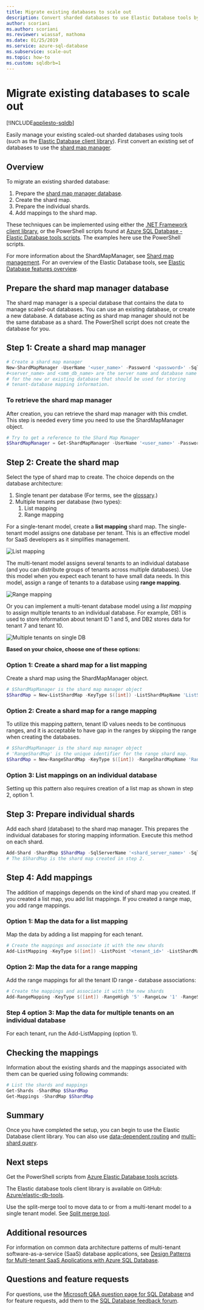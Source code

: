 ```yaml
---
title: Migrate existing databases to scale out
description: Convert sharded databases to use Elastic Database tools by creating a shard map manager
author: scoriani
ms.author: scoriani
ms.reviewer: wiassaf, mathoma
ms.date: 01/25/2019
ms.service: azure-sql-database
ms.subservice: scale-out
ms.topic: how-to
ms.custom: sqldbrb=1
---
```

# Migrate existing databases to scale out
[!INCLUDE[appliesto-sqldb](../includes/appliesto-sqldb.md)]

Easily manage your existing scaled-out sharded databases using tools (such as the [Elastic Database client library](elastic-database-client-library.md)). First convert an existing set of databases to use the [shard map manager](elastic-scale-shard-map-management.md).

## Overview

To migrate an existing sharded database:

1. Prepare the [shard map manager database](elastic-scale-shard-map-management.md).
2. Create the shard map.
3. Prepare the individual shards.  
4. Add mappings to the shard map.

These techniques can be implemented using either the [.NET Framework client library](https://www.nuget.org/packages/Microsoft.Azure.SqlDatabase.ElasticScale.Client/), or the PowerShell scripts found at [Azure SQL Database - Elastic Database tools scripts](https://github.com/Azure/elastic-db-tools/tree/master/Samples/PowerShell). The examples here use the PowerShell scripts.

For more information about the ShardMapManager, see [Shard map management](elastic-scale-shard-map-management.md). For an overview of the Elastic Database tools, see [Elastic Database features overview](elastic-scale-introduction.md).

## Prepare the shard map manager database

The shard map manager is a special database that contains the data to manage scaled-out databases. You can use an existing database, or create a new database. A database acting as shard map manager should not be the same database as a shard. The PowerShell script does not create the database for you.

## Step 1: Create a shard map manager

```powershell
# Create a shard map manager
New-ShardMapManager -UserName '<user_name>' -Password '<password>' -SqlServerName '<server_name>' -SqlDatabaseName '<smm_db_name>'
#<server_name> and <smm_db_name> are the server name and database name
# for the new or existing database that should be used for storing
# tenant-database mapping information.
```

### To retrieve the shard map manager

After creation, you can retrieve the shard map manager with this cmdlet. This step is needed every time you need to use the ShardMapManager object.

```powershell
# Try to get a reference to the Shard Map Manager  
$ShardMapManager = Get-ShardMapManager -UserName '<user_name>' -Password '<password>' -SqlServerName '<server_name>' -SqlDatabaseName '<smm_db_name>'
```

## Step 2: Create the shard map

Select the type of shard map to create. The choice depends on the database architecture:

1. Single tenant per database (For terms, see the [glossary](elastic-scale-glossary.md).)
2. Multiple tenants per database (two types):
   1. List mapping
   2. Range mapping

For a single-tenant model, create a **list mapping** shard map. The single-tenant model assigns one database per tenant. This is an effective model for SaaS developers as it simplifies management.

![List mapping][1]

The multi-tenant model assigns several tenants to an individual database (and you can distribute groups of tenants across multiple databases). Use this model when you expect each tenant to have small data needs. In this model, assign a range of tenants to a database using **range mapping**.

![Range mapping][2]

Or you can implement a multi-tenant database model using a *list mapping* to assign multiple tenants to an individual database. For example, DB1 is used to store information about tenant ID 1 and 5, and DB2 stores data for tenant 7 and tenant 10.

![Multiple tenants on single DB][3]

**Based on your choice, choose one of these options:**

### Option 1: Create a shard map for a list mapping

Create a shard map using the ShardMapManager object.

```powershell
# $ShardMapManager is the shard map manager object
$ShardMap = New-ListShardMap -KeyType $([int]) -ListShardMapName 'ListShardMap' -ShardMapManager $ShardMapManager
```

### Option 2: Create a shard map for a range mapping

To utilize this mapping pattern, tenant ID values needs to be continuous ranges, and it is acceptable to have gap in the ranges by skipping the range when creating the databases.

```powershell
# $ShardMapManager is the shard map manager object
# 'RangeShardMap' is the unique identifier for the range shard map.  
$ShardMap = New-RangeShardMap -KeyType $([int]) -RangeShardMapName 'RangeShardMap' -ShardMapManager $ShardMapManager
```

### Option 3: List mappings on an individual database

Setting up this pattern also requires creation of a list map as shown in step 2, option 1.

## Step 3: Prepare individual shards

Add each shard (database) to the shard map manager. This prepares the individual databases for storing mapping information. Execute this method on each shard.

```powershell
Add-Shard -ShardMap $ShardMap -SqlServerName '<shard_server_name>' -SqlDatabaseName '<shard_database_name>'
# The $ShardMap is the shard map created in step 2.
```

## Step 4: Add mappings

The addition of mappings depends on the kind of shard map you created. If you created a list map, you add list mappings. If you created a range map, you add range mappings.

### Option 1: Map the data for a list mapping

Map the data by adding a list mapping for each tenant.  

```powershell
# Create the mappings and associate it with the new shards
Add-ListMapping -KeyType $([int]) -ListPoint '<tenant_id>' -ListShardMap $ShardMap -SqlServerName '<shard_server_name>' -SqlDatabaseName '<shard_database_name>'
```

### Option 2: Map the data for a range mapping

Add the range mappings for all the tenant ID range - database associations:

```powershell
# Create the mappings and associate it with the new shards
Add-RangeMapping -KeyType $([int]) -RangeHigh '5' -RangeLow '1' -RangeShardMap $ShardMap -SqlServerName '<shard_server_name>' -SqlDatabaseName '<shard_database_name>'
```

### Step 4 option 3: Map the data for multiple tenants on an individual database

For each tenant, run the Add-ListMapping (option 1).

## Checking the mappings

Information about the existing shards and the mappings associated with them can be queried using following commands:  

```powershell
# List the shards and mappings
Get-Shards -ShardMap $ShardMap
Get-Mappings -ShardMap $ShardMap
```

## Summary

Once you have completed the setup, you can begin to use the Elastic Database client library. You can also use [data-dependent routing](elastic-scale-data-dependent-routing.md) and [multi-shard query](elastic-scale-multishard-querying.md).

## Next steps

Get the PowerShell scripts from [Azure Elastic Database tools scripts](https://github.com/Azure/elastic-db-tools/tree/master/Samples/PowerShell).

The Elastic database tools client library is available on GitHub: [Azure/elastic-db-tools](https://github.com/Azure/elastic-db-tools).

Use the split-merge tool to move data to or from a multi-tenant model to a single tenant model. See [Split merge tool](elastic-scale-configure-deploy-split-and-merge.md).

## Additional resources

For information on common data architecture patterns of multi-tenant software-as-a-service (SaaS) database applications, see [Design Patterns for Multi-tenant SaaS Applications with Azure SQL Database](saas-tenancy-app-design-patterns.md).

## Questions and feature requests

For questions, use the [Microsoft Q&A question page for SQL Database](/answers/topics/azure-sql-database.html) and for feature requests, add them to the [SQL Database feedback forum](https://feedback.azure.com/d365community/forum/04fe6ee0-3b25-ec11-b6e6-000d3a4f0da0).

<!--Image references-->
[1]: ./media/elastic-convert-to-use-elastic-tools/listmapping.png
[2]: ./media/elastic-convert-to-use-elastic-tools/rangemapping.png
[3]: ./media/elastic-convert-to-use-elastic-tools/multipleonsingledb.png
